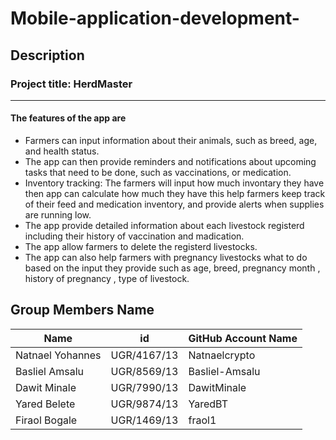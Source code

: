 # Mobile-application-development-

## Description

### Project title: HerdMaster

---

#### The features of the app are

- Farmers can input information about their animals, such as breed, age, and health status.
- The app can then provide reminders and notifications about upcoming tasks that need to be done, such as vaccinations, or medication.
- Inventory tracking: The farmers will input how much invontary they have then app can calculate how much they have this help farmers keep track of their feed and medication inventory, and provide alerts when supplies are running low.
- The app provide detailed information about each livestock registerd including their history of vaccination and madication.
- The app allow farmers to delete the registerd livestocks.
- The app can also help farmers with pregnancy livestocks what to do based on the input they provide such as age, breed, pregnancy month , history of pregnancy , type of livestock.

## Group Members Name

| Name             | id          | GitHub Account Name |
| ---------------- | ----------- | ------------------- |
| Natnael Yohannes | UGR/4167/13 | Natnaelcrypto       |
| Basliel Amsalu   | UGR/8569/13 | Basliel-Amsalu      |
| Dawit Minale     | UGR/7990/13 | DawitMinale         |
| Yared Belete     | UGR/9874/13 | YaredBT             |
| Firaol Bogale    | UGR/1469/13 | fraol1              |
